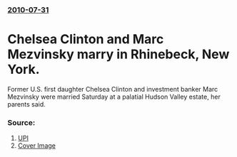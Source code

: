 ### [2010-07-31](/news/2010/07/31/index.md)

# Chelsea Clinton and Marc Mezvinsky marry in Rhinebeck, New York. 

Former U.S. first daughter Chelsea Clinton and investment banker Marc Mezvinsky were married Saturday at a palatial Hudson Valley estate, her parents said.


### Source:

1. [UPI](http://www.upi.com/Entertainment_News/2010/07/31/Chelsea-Clinton-Marc-Mezvinsky-wed/UPI-74201280588252/)
1. [Cover Image](http://cdnph.upi.com/sv/ph/og/upi/74201280588252/2010/1/831559cc5f3a96abc6f27f2134c59078/v2.1/Chelsea-Clinton-Marc-Mezvinsky-wed.jpg)
